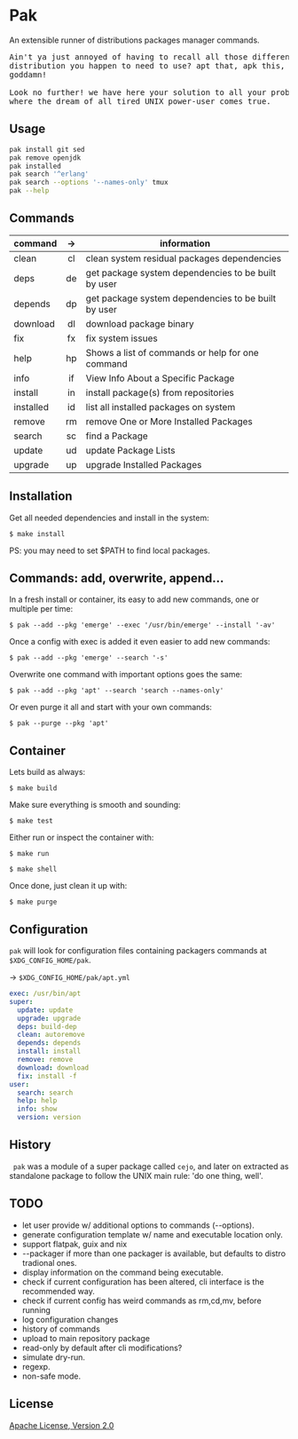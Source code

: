 # Pak

An extensible runner of distributions packages manager commands.

<pre>
Ain't ya just annoyed of having to recall all those different commands of every
distribution you happen to need to use? apt that, apk this, dnf those...
goddamn!

Look no further! we have here your solution to all your problems: `pak`,
where the dream of all tired UNIX power-user comes true.
</pre>

## Usage

```sh
pak install git sed
pak remove openjdk
pak installed
pak search '^erlang'
pak search --options '--names-only' tmux
pak --help
```

## Commands

| command   | ->  | information                                         |
| --------- | :-: | --------------------------------------------------- |
| clean     | cl  | clean system residual packages dependencies         |
| deps      | de  | get package system dependencies to be built by user |
| depends   | dp  | get package system dependencies to be built by user |
| download  | dl  | download package binary                             |
| fix       | fx  | fix system issues                                   |
| help      | hp  | Shows a list of commands or help for one command    |
| info      | if  | View Info About a Specific Package                  |
| install   | in  | install package(s) from repositories                |
| installed | id  | list all installed packages on system               |
| remove    | rm  | remove One or More Installed Packages               |
| search    | sc  | find a Package                                      |
| update    | ud  | update Package Lists                                |
| upgrade   | up  | upgrade Installed Packages                          |

## Installation

Get all needed dependencies and install in the system:

    $ make install

PS: you may need to set $PATH to find local packages.

## Commands: add, overwrite, append...

In a fresh install or container, its easy to add new commands, one or multiple per time:

`$ pak --add --pkg 'emerge' --exec '/usr/bin/emerge' --install '-av'`

Once a config with exec is added it even easier to add new commands:

`$ pak --add --pkg 'emerge' --search '-s'`

Overwrite one command with important options goes the same:

`$ pak --add --pkg 'apt' --search 'search --names-only'`

Or even purge it all and start with your own commands:

`$ pak --purge --pkg 'apt'`

## Container

Lets build as always: 

    $ make build

Make sure everything is smooth and sounding:

    $ make test

Either run or inspect the container with:

    $ make run

    $ make shell

Once done, just clean it up with:

    $ make purge

## Configuration

`pak` will look for configuration files containing packagers commands at
`$XDG_CONFIG_HOME/pak`.

-> `$XDG_CONFIG_HOME/pak/apt.yml`

```yaml
exec: /usr/bin/apt
super:
  update: update
  upgrade: upgrade
  deps: build-dep
  clean: autoremove
  depends: depends
  install: install
  remove: remove
  download: download
  fix: install -f
user:
  search: search
  help: help
  info: show
  version: version
```

## History

` pak` was a module of a super package called `cejo`, and later on extracted
as standalone package to follow the UNIX main rule: 'do one thing, well'.

## TODO

- let user provide w/ additional options to commands (--options).
- generate configuration template w/ name and executable location only.
- support flatpak, guix and nix
- --packager <PACKAGER> if more than one packager is available, but defaults to distro tradional ones. 
- display information on the command being executable.
- check if current configuration has been altered, cli interface is the recommended way.
- check if current config has weird commands as rm,cd,mv, before running
- log configuration changes
- history of commands
- upload to main repository package
- read-only by default after cli modifications?
- simulate dry-run.
- regexp.
- non-safe mode.

## License

[Apache License, Version 2.0](https://www.apache.org/licenses/LICENSE-2.0)
